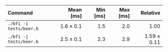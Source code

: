 | Command | Mean [ms] | Min [ms] | Max [ms] | Relative |
|:---|---:|---:|---:|---:|
| `./bfi -i tests/beer.b` | 1.6 ± 0.1 | 1.5 | 2.0 | 1.00 |
| `./bfi -j tests/beer.b` | 2.5 ± 0.1 | 2.3 | 2.9 | 1.59 ± 0.11 |
